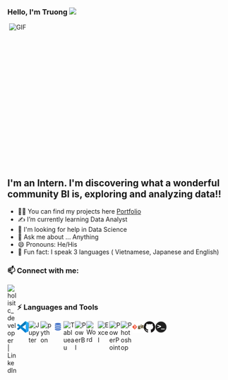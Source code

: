 ### Hello,  I'm Truong <img src="https://raw.githubusercontent.com/MartinHeinz/MartinHeinz/master/wave.gif" width="30px">

 <img align="right" alt="GIF" src="https://user-images.githubusercontent.com/93698809/145155444-ca5085a9-7dc5-48ad-8743-8bfde5c7c94b.gif" width="500" height="350" />
 
 
## **I'm an Intern. I'm discovering what a wonderful community BI is, exploring and analyzing data!!**
- 👨‍💻 You can find my projects here [Portfolio](https://www.linkedin.com/login)
- ✍ I’m currently learning Data Analyst
- 🤔 I'm looking for help in Data Science
- 💬 Ask me about ... Anything
- 😄 Pronouns: He/His
- 🌱 Fun fact: I speak 3 languages ( Vietnamese, Japanese and English)


### 📫 Connect with me:
<img align="left" alt="holisitc_developer | LinkedIn" width="22px" src="https://cdn.jsdelivr.net/npm/simple-icons@v3/icons/linkedin.svg" />

<br />

### ⚡ Languages and Tools

<img align="left" alt="Visual Studio Code" width="26px" src="https://raw.githubusercontent.com/github/explore/80688e429a7d4ef2fca1e82350fe8e3517d3494d/topics/visual-studio-code/visual-studio-code.png" />
<img align="left" alt="Jupyter" width="27px" src="https://user-images.githubusercontent.com/93107832/145180741-5a5f421f-411e-44dd-8d7b-d14c8571699a.jpeg" />
<img align="left" alt="python" width="27px" src="https://user-images.githubusercontent.com/93107832/145171697-ff4cea5e-4bae-4568-87ec-fc14b7f5ce73.png" />
<img align="left" alt="SQL" width="25px" src="https://raw.githubusercontent.com/github/explore/80688e429a7d4ef2fca1e82350fe8e3517d3494d/topics/sql/sql.png" />
<img align="left" alt="Tablueau" width="26px" src="https://user-images.githubusercontent.com/93698809/145163403-1e7f6365-0b17-44a2-b3bb-95b804932d25.png" />
<img align="left" alt="PowerBI" width="26px" src="https://user-images.githubusercontent.com/93698809/145163146-9fd1235f-8368-4d7d-8e7d-c78c7a8c5a89.png" />
<img align="left" alt="Word" width="26px" src="https://user-images.githubusercontent.com/93107832/145179345-45452cbc-da4d-48a1-8227-f5acc6b7e4b7.png" />
<img align="left" alt="Excel" width="26px" src="https://user-images.githubusercontent.com/93107832/145178141-9e4a5128-811f-44cd-a527-c2b71a9ad3ec.png" />
<img align="left" alt="PowerPoint" width="26px" src="https://user-images.githubusercontent.com/93107832/145179478-b08abcf6-867b-48cf-9c2c-e43f73f44bce.png" />

<img align="left" alt="Photoshop" width="26px" src="https://user-images.githubusercontent.com/93107832/145179597-ea21bb30-2964-4c38-be44-d6e10adaaae0.png" />
<img align="left" alt="Git" width="26px" src="https://raw.githubusercontent.com/github/explore/80688e429a7d4ef2fca1e82350fe8e3517d3494d/topics/git/git.png" />
<img align="left" alt="GitHub" width="26px" src="https://raw.githubusercontent.com/github/explore/78df643247d429f6cc873026c0622819ad797942/topics/github/github.png" />
<img align="left" alt="Terminal" width="26px" src="https://raw.githubusercontent.com/github/explore/80688e429a7d4ef2fca1e82350fe8e3517d3494d/topics/terminal/terminal.png" />

<br />




